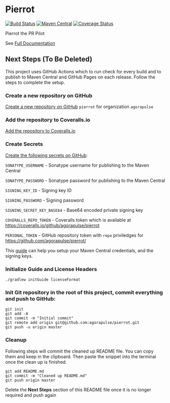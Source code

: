 # Pierrot

[![Build Status](https://github.com/agorapulse/pierrot/workflows/Check/badge.svg)](https://github.com/agorapulse/pierrot/actions)
[![Maven Central](https://img.shields.io/maven-central/v/com.agorapulse/pierrot.svg?label=Maven%20Central)](https://search.maven.org/search?q=g:%22com.agorapulse%22%20AND%20a:%22pierrot%22)
[![Coverage Status](https://coveralls.io/repos/github/agorapulse/pierrot/badge.svg?branch=master)](https://coveralls.io/github/agorapulse/pierrot?branch=master)

Pierrot the PR Pilot

See [Full Documentation][DOCS]

[DOCS]: https://agorapulse.github.io/pierrot


## Next Steps (To Be Deleted)

This project uses GitHub Actions which to run check for every build and to publish to Maven Central and GitHub Pages on each release. Follow the steps to complete the setup.

### Create a new repository on GitHub 
[Create a new repository on GitHub][1] `pierrot` for organization `agorapulse`

### Add the repository to Coveralls.io

[Add the repository to Coveralls.io][2]

### Create Secrets
[Create the following secrets on GitHub][3]:

`SONATYPE_USERNAME` - Sonatype username for publishing to the Maven Central

`SONATYPE_PASSWORD` - Sonatype password for publishing to the Maven Central

`SIGNING_KEY_ID` - Signing key ID

`SIGNING_PASSWORD` - Signing password

`SIGNING_SECRET_KEY_BASE64` - Base64 encoded private signing key

`COVERALLS_REPO_TOKEN` - Coveralls token which is available at https://coveralls.io/github/agorapulse/pierrot

`PERSONAL_TOKEN` - GitHub repository token with `repo` priviledges for https://github.com/agorapulse/pierrot/

This [guide][4] can help you setup your Maven Central credentials, and the signing keys.

### Initialize Guide and License Headers

```
./gradlew initGuide licenseFormat
```
 
### Init Git repository in the root of this project, commit everything and push to GitHub:
  
```
git init
git add -A
git commit -m "Initial commit"
git remote add origin git@github.com:agorapulse/pierrot.git
git push -u origin master
```

### Cleanup

Following steps will commit the cleaned up README file. You can copy them and keep in the clipboard. 
Then paste the snippet into the terminal once the clean up is finished. 
```
git add README.md
git commit -m "Cleaned up README.md"
git push origin master
```

Delete the **Next Steps** section of this README file once it is no longer required and push again 

[1]: https://github.com/new
[2]: https://coveralls.io/repos/new
[3]: https://github.com/agorapulse/pierrot/settings/secrets
[4]: https://dev.to/madhead/no-bullshit-guide-on-publishing-your-gradle-projects-to-maven-central-3ok4
